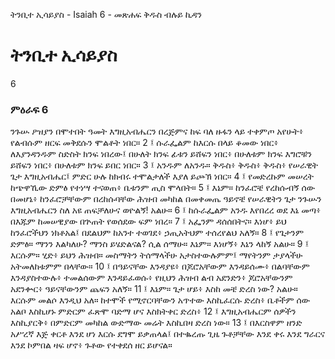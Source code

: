 ﻿
 ትንቢተ ኢሳይያስ - Isaiah 6 - መጽሐፍ ቅዱስ ብሉይ ኪዳን
# ትንቢተ ኢሳይያስ
6
### ምዕራፍ 6
ንጉሡ ዖዝያን በሞተበት ዓመት እግዚአብሔርን በረጅምና ከፍ ባለ ዙፋን ላይ ተቀምጦ አየሁት፥ የልብሱም ዘርፍ መቅደሱን ሞልቶት ነበር።
2 ፤ ሱራፌልም ከእርሱ በላይ ቆመው ነበር፥ ለእያንዳንዱም ስድስት ክንፍ ነበረው፤ በሁለት ክንፍ ፊቱን ይሸፍን ነበር፥ በሁለቱም ክንፍ እግሮቹን ይሸፍን ነበር፥ በሁለቱም ክንፍ ይበር ነበር።
3 ፤ አንዱም ለአንዱ። ቅዱስ፥ ቅዱስ፥ ቅዱስ፥ የሠራዊት ጌታ እግዚአብሔር፤ ምድር ሁሉ ከክብሩ ተሞልታለች እያለ ይጮኽ ነበር።
4 ፤ የመድረኩም መሠረት ከጭዋኺው ድምፅ የተነሣ ተናወጠ፥ ቤቱንም ጢስ ሞላበት።
5 ፤ እኔም። ከንፈሮቼ የረከሱብኝ ሰው በመሆኔ፥ ከንፈሮቻቸውም በረከሱባቸው ሕዝብ መካከል በመቀመጤ ዓይኖቼ የሠራዊትን ጌታ ንጉሡን እግዚአብሔርን ስለ አዩ ጠፍቻለሁና ወዮልኝ! አልሁ።
6 ፤ ከሱራፌልም አንዱ እየበረረ ወደ እኔ መጣ፥ በእጁም ከመሠዊያው በጕጠት የወሰደው ፍም ነበረ።
7 ፤ አፌንም ዳሰሰበትና። እነሆ፥ ይህ ከንፈሮችህን ነክቶአል፤ በደልህም ከአንተ ተወገደ፥ ኃጢአትህም ተሰረየልህ አለኝ።
8 ፤ የጌታንም ድምፅ። ማንን እልካለሁ? ማንስ ይሄድልናል? ሲል ሰማሁ። እኔም። እነሆኝ፥ እኔን ላከኝ አልሁ።
9 ፤ እርሱም። ሂድ፥ ይህን ሕዝብ። መስማትን ትሰማላችሁ አታስተውሉምም፤ ማየትንም ታያላችሁ አትመለከቱምም በላቸው።
10 ፤ በዓይናቸው እንዳያዩ፥ በጆሮአቸውም እንዳይሰሙ፥ በልባቸውም እንዳያስተውሉ፥ ተመልሰውም እንዳይፈወሱ፥ የዚህን ሕዝብ ልብ አደንድን፥ ጆሮአቸውንም አደንቍር፥ ዓይናቸውንም ጨፍን አለኝ።
11 ፤ እኔም። ጌታ ሆይ፥ እስከ መቼ ድረስ ነው? አልሁ። እርሱም መልሶ እንዲህ አለ። ከተሞች የሚኖርባቸውን አጥተው እስኪፈርሱ ድረስ፥ ቤቶችም ሰው አልቦ እስኪሆኑ ምድርም ፈጽሞ ባድማ ሆና እስክትቀር ድረስ፥
12 ፤ እግዚአብሔርም ሰዎችን እስኪያርቅ፥ በምድርም መካከል ውድማው መሬት እስኪበዛ ድረስ ነው።
13 ፤ በእርስዋም ዘንድ አሥረኛ እጅ ቀርቶ እንደ ሆነ እርሱ ደግሞ ይቃጠላል፤ በተቈረጡ ጊዜ ጉቶቻቸው እንደ ቀሩ እንደ ግራርና እንደ ኮምበል ዛፍ ሆኖ፥ ጉቶው የተቀደሰ ዘር ይሆናል። 
